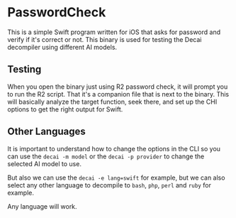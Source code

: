 # PasswordCheck

This is a simple Swift program written for iOS that asks for password and
verify if it's correct or not. This binary is used for testing the Decai
decompiler using different AI models.

## Testing

When you open the binary just using R2 password check, it will prompt you to
run the R2 script. That it's a companion file that is next to the binary. This
will basically analyze the target function, seek there, and set up the CHI
options to get the right output for Swift.

## Other Languages

It is important to understand how to change the options in the CLI so you can
use the `decai -m model` or the `decai -p provider` to change the selected AI
model to use.

But also we can use the `decai -e lang=swift` for example, but we can also
select any other language to decompile to `bash`, `php`, `perl` and `ruby` for
example.

Any language will work.
